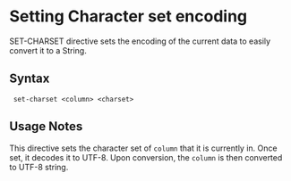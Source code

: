 # Setting Character set encoding

SET-CHARSET directive sets the encoding of the current data to easily
convert it to a String.

## Syntax

```
 set-charset <column> <charset>
```

## Usage Notes

This directive sets the character set of ```column``` that it is currently
in. Once set, it decodes it to UTF-8. Upon conversion, the ```column```
 is then converted to UTF-8 string.


